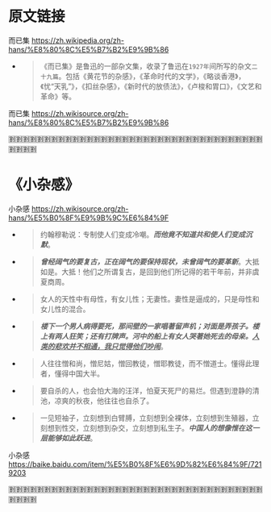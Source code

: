 
# 原文链接

而已集 https://zh.wikipedia.org/zh-hans/%E8%80%8C%E5%B7%B2%E9%9B%86
- > 《而已集》是鲁迅的一部杂文集，收录了鲁迅在`1927年`间所写的杂文`二十九篇`。包括《黄花节的杂感》，《革命时代的文学》，《略谈香港》，《忧“天乳”》，《扣丝杂感》，《新时代的放债法》，《卢梭和胃口》，《文艺和革命》等。

而已集 https://zh.wikisource.org/zh-hans/%E8%80%8C%E5%B7%B2%E9%9B%86

:u5272::u5272::u5272::u5272::u5272::u5272::u5272::u5272::u5272::u5272::u5272::u5272::u5272::u5272::u5272::u5272::u5272::u5272::u5272::u5272::u5272::u5272::u5272::u5272::u5272::u5272::u5272::u5272::u5272::u5272::u5272::u5272::u5272::u5272::u5272::u5272::u5272::u5272::u5272::u5272:

# 《小杂感》

小杂感 https://zh.wikisource.org/zh-hans/%E5%B0%8F%E9%9B%9C%E6%84%9F
- > 约翰穆勒说：专制使人们变成冷嘲。***而他竟不知道共和使人们变成沉默***。
- > ***曾经阔气的要复古，正在阔气的要保持现状，未曾阔气的要革新***。大抵如是。大抵！他们之所谓复古，是回到他们所记得的若干年前，并非虞夏商周。
- > 女人的天性中有母性，有女儿性；无妻性。妻性是逼成的，只是母性和女儿性的混合。
- > ***楼下一个男人病得要死，那间壁的一家唱著留声机；对面是弄孩子。楼上有两人狂笑；还有打牌声。河中的船上有女人哭著她死去的母亲。<ins>人类的悲欢并不相通，我只觉得他们吵闹</ins>***。
- > 人往往憎和尚，憎尼姑，憎回教徒，憎耶教徒，而不憎道士。懂得此理者，懂得中国大半。
- > 要自杀的人，也会怕大海的汪洋，怕夏天死尸的易烂。但遇到澄静的清池，凉爽的秋夜，他往往也自杀了。
- > 一见短袖子，立刻想到白臂膊，立刻想到全裸体，立刻想到生殖器，立刻想到性交，立刻想到杂交，立刻想到私生子。***中国人的想像惟在这一层能够如此跃进***。

小杂感 https://baike.baidu.com/item/%E5%B0%8F%E6%9D%82%E6%84%9F/7219203

:u5272::u5272::u5272::u5272::u5272::u5272::u5272::u5272::u5272::u5272::u5272::u5272::u5272::u5272::u5272::u5272::u5272::u5272::u5272::u5272::u5272::u5272::u5272::u5272::u5272::u5272::u5272::u5272::u5272::u5272::u5272::u5272::u5272::u5272::u5272::u5272::u5272::u5272::u5272::u5272:

